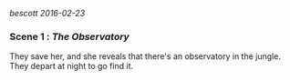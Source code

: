 
*bescott 2016-02-23*


### Scene 1 : *The Observatory* ###

They save her, and she reveals that there's an observatory in the jungle.
They depart at night to go find it.


